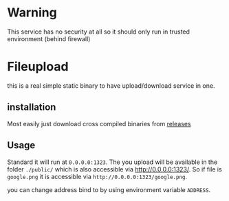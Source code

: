 # Warning

This service has no security at all so it should only run in trusted environment (behind firewall)

# Fileupload

this is a real simple static binary to have upload/download service in one.

## installation

Most easily just download cross compiled binaries from [releases](https://github.com/alfredwesterveld/golang-fileupload/releases)

## Usage

Standard it will run at `0.0.0.0:1323`. The <file> you upload will be available in the folder `./public/` which is also accessible via http://0.0.0.0:1323/<file>.
So if file is `google.png` it is accessible via `http://0.0.0.0:1323/google.png`.

you can change address bind to by using environment variable `ADDRESS`.
